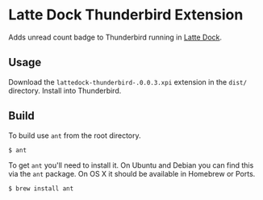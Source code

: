 # Latte Dock Thunderbird Extension

Adds unread count badge to Thunderbird running in [Latte Dock](https://github.com/psifidotos/Latte-Dock).

## Usage

Download the `lattedock-thunderbird-.0.0.3.xpi` extension in the `dist/`
directory. Install into Thunderbird.

## Build

To build use `ant` from the root directory.

```shell
$ ant
```

To get `ant` you'll need to install it. On Ubuntu and Debian you can
find this via the `ant` package. On OS X it should be available in
Homebrew or Ports.

```shell
$ brew install ant
```


